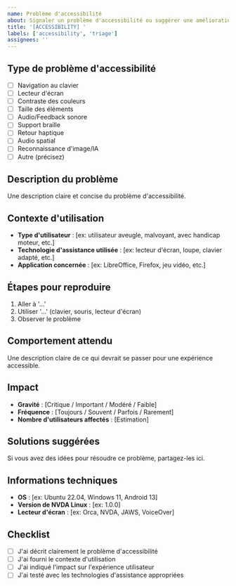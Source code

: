 ```yaml
---
name: Problème d'accessibilité
about: Signaler un problème d'accessibilité ou suggérer une amélioration
title: '[ACCESSIBILITY] '
labels: ['accessibility', 'triage']
assignees: ''
---
```


## Type de problème d'accessibilité
- [ ] Navigation au clavier
- [ ] Lecteur d'écran
- [ ] Contraste des couleurs
- [ ] Taille des éléments
- [ ] Audio/Feedback sonore
- [ ] Support braille
- [ ] Retour haptique
- [ ] Audio spatial
- [ ] Reconnaissance d'image/IA
- [ ] Autre (précisez)

## Description du problème
Une description claire et concise du problème d'accessibilité.

## Contexte d'utilisation
- **Type d'utilisateur** : [ex: utilisateur aveugle, malvoyant, avec handicap moteur, etc.]
- **Technologie d'assistance utilisée** : [ex: lecteur d'écran, loupe, clavier adapté, etc.]
- **Application concernée** : [ex: LibreOffice, Firefox, jeu vidéo, etc.]

## Étapes pour reproduire
1. Aller à '...'
2. Utiliser '...' (clavier, souris, lecteur d'écran)
3. Observer le problème

## Comportement attendu
Une description claire de ce qui devrait se passer pour une expérience accessible.

## Impact
- **Gravité** : [Critique / Important / Modéré / Faible]
- **Fréquence** : [Toujours / Souvent / Parfois / Rarement]
- **Nombre d'utilisateurs affectés** : [Estimation]

## Solutions suggérées
Si vous avez des idées pour résoudre ce problème, partagez-les ici.

## Informations techniques
- **OS** : [ex: Ubuntu 22.04, Windows 11, Android 13]
- **Version de NVDA Linux** : [ex: 1.0.0]
- **Lecteur d'écran** : [ex: Orca, NVDA, JAWS, VoiceOver]

## Checklist
- [ ] J'ai décrit clairement le problème d'accessibilité
- [ ] J'ai fourni le contexte d'utilisation
- [ ] J'ai indiqué l'impact sur l'expérience utilisateur
- [ ] J'ai testé avec les technologies d'assistance appropriées 